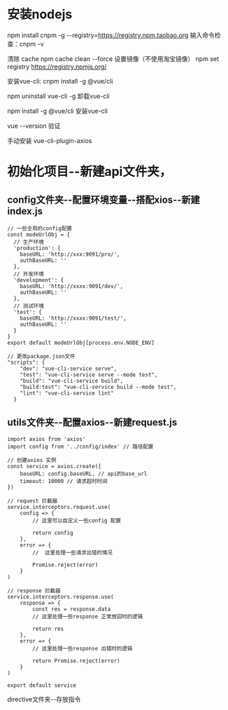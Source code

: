 # 安装nodejs

npm install cnpm -g --registry=https://registry.npm.taobao.org
输入命令检查：cnpm -v

清除 cache 
npm cache clean --force
设置镜像（不使用淘宝镜像）
npm set registry https://registry.npmjs.org/


安装vue-cli: cnpm install -g @vue/cli

npm uninstall vue-cli -g 卸载vue-cli

npm install -g @vue/cli 安装vue-cli

vue --version 验证

手动安装 vue-cli-plugin-axios


# 初始化项目--新建api文件夹，

## config文件夹--配置环境变量--搭配xios--新建index.js
```
// 一些全局的config配置
const modeUrlObj = {
  // 生产环境
  'production': {
    baseURL: 'http://xxx:9091/pro/',
    authBaseURL: ''
  },
  // 开发环境
  'development': {
    baseURL: 'http://xxxx:9091/dev/',
    authBaseURL: ''
  },
  // 测试环境
  'test': {
    baseURL: 'http://xxxx:9091/test/',
    authBaseURL: ''
  }
}
export default modeUrlObj[process.env.NODE_ENV]
```

```
// 更改package.json文件
"scripts": {
    "dev": "vue-cli-service serve",
    "test": "vue-cli-service serve --mode test",
    "build": "vue-cli-service build",
    "build:test": "vue-cli-service build --mode test",
    "lint": "vue-cli-service lint"
  }
```

## utils文件夹--配置axios--新建request.js
```
import axios from 'axios'
import config from '../config/index' // 路径配置

// 创建axios 实例
const service = axios.create({
    baseURL: config.baseURL, // api的base_url
    timeout: 10000 // 请求超时时间
})

// request 拦截器
service.interceptors.request.use(
    config => {
        // 这里可以自定义一些config 配置

        return config
    },
    error => {
        //  这里处理一些请求出错的情况

        Promise.reject(error)
    }
)

// response 拦截器
service.interceptors.response.use(
    response => {
        const res = response.data
        // 这里处理一些response 正常放回时的逻辑

        return res
    },
    error => {
        // 这里处理一些response 出错时的逻辑

        return Promise.reject(error)
    }
)

export default service
```
directive文件夹--存放指令